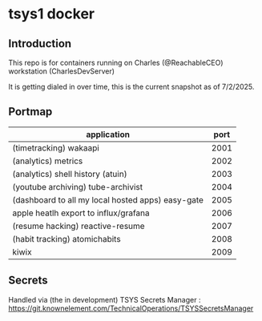 # tsys1 docker

## Introduction

This repo is for containers running on Charles (@ReachableCEO) workstation (CharlesDevServer)

It is getting dialed in over time, this is the current snapshot as of 7/2/2025.

## Portmap

| application                                       | port |
|---------------------------------------------------|------|
| (timetracking) wakaapi                            | 2001 |
| (analytics) metrics                               | 2002 |
| (analytics) shell history (atuin)                 | 2003 |
| (youtube archiving) tube-archivist                | 2004 |
| (dashboard to all my local hosted apps) easy-gate | 2005 |
| apple heatlh export to influx/grafana             | 2006 |
| (resume hacking) reactive-resume                  | 2007 |
| (habit tracking) atomichabits                     | 2008 |
| kiwix                                             | 2009 |

## Secrets

Handled via (the in development) TSYS Secrets Manager : <https://git.knownelement.com/TechnicalOperations/TSYSSecretsManager>
